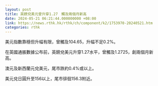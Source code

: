 ```yaml
---
layout: post
title: 英鎊兌美元曾升穿1.27　觸及兩個月新高
date: 2024-05-21 06:21:44.000000000 +08:00
link: https://news.rthk.hk/rthk/ch/component/k2/1753970-20240521.htm
categories: rthk
---
```


美元指數靠穩但升幅有限，曾觸及104.65，升幅不足0.2%。

在英國通脹數據公布前，英鎊兌美元升穿1.27水平，曾觸及1.2725，創兩個月新高。

澳元及新西蘭元兌美元，尾市跌約0.4%或以上。

美元兌日圓升至156以上，尾市徘徊156.3附近。
